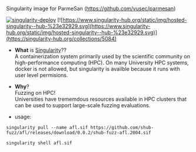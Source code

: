Singularity image for ParmeSan (https://github.com/vusec/parmesan)

[![singularity-deploy](https://github.com/shub-fuzz/afl/actions/workflows/builder.yml/badge.svg?branch=main)](https://github.com/shub-fuzz/afl/actions/workflows/builder.yml)
[![https://www.singularity-hub.org/static/img/hosted-singularity--hub-%23e32929.svg](https://www.singularity-hub.org/static/img/hosted-singularity--hub-%23e32929.svg)](https://singularity-hub.org/collections/5084)

- __What__ is [Singularity](https://sylabs.io/singularity/)??  
  A containerization system primarily used by the scientific community on high-performance computing (HPC).
  On many University HPC systems, docker is not allowed, but singularity is availble because it runs with 
  user level permisions.  
- __Why__?  
  Fuzzing on HPC!  
  Universities have trememdous resources available in HPC clusters that can be used to support 
  large-scale fuzzing evaluations.



- usage:

```
singularity pull --name afl.sif https://github.com/shub-fuzz/afl/releases/download/0.0.2/shub-fuzz-afl.2004.sif

singularity shell afl.sif
```

